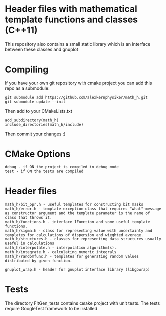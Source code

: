 Header files with mathematical template functions and classes (C++11)
====================================================================
This repository also contains a small static library which is an interface between these classes and gnuplot




Compiling
=========
If you have your own git repository with cmake project you can add this repo as a submodule:

	git submodule add https://github.com/alexkernphysiker/math_h.git
	git submodule update --init

Then add to your CMakeLists.txt

	add_subdirectory(math_h)
	include_directories(math_h/include)

Then commit your changes :)

CMake Options
=============
	debug - if ON the project is compiled in debug mode
	test - if ON the tests are compiled
	
Header files
============
	math_h/bit_opr.h - useful templates for constructing bit masks
	math_h/error.h - template exception class that requires "what"-message as constructor argument and the template parameter is the name of class that throws it.
	math_h/functions.h - interface IFunction and some useful template functions.
	math_h/sigma.h - class for representing value with uncertainty and templates for calculations of dispersion and wieghted average.
	math_h/structures.h - classes for representing data structures usually useful in calculations
	math_h/interpolate.h - interpolation algorithm(s).
	math_h/integrate.h - calculating numeric integrals
	math_h/randomfunc.h - templates for generating random values distributed by given function.

	gnuplot_wrap.h - header for gnuplot interface library (libgpwrap)



Tests
=====
The directory FitGen_tests contains cmake project with unit tests.
The tests require GoogleTest framework to be installed
